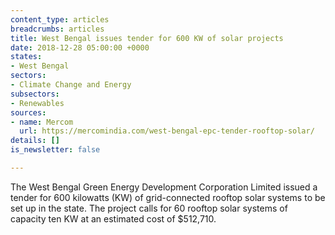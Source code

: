 ```yaml
---
content_type: articles
breadcrumbs: articles
title: West Bengal issues tender for 600 KW of solar projects
date: 2018-12-28 05:00:00 +0000
states:
- West Bengal
sectors:
- Climate Change and Energy
subsectors:
- Renewables
sources:
- name: Mercom
  url: https://mercomindia.com/west-bengal-epc-tender-rooftop-solar/
details: []
is_newsletter: false

---
```

The West Bengal Green Energy Development Corporation Limited issued a tender for 600 kilowatts (KW) of grid-connected rooftop solar systems to be set up in the state. The project calls for 60 rooftop solar systems of capacity ten KW at an estimated cost of $512,710.

